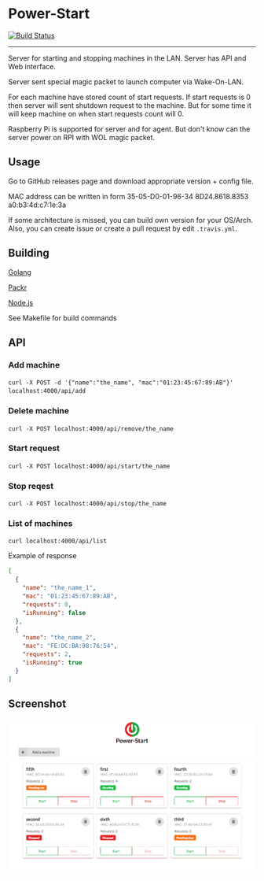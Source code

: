 Power-Start
===========
[![Build Status](https://travis-ci.org/misha-plus/power-start.svg?branch=master)](https://travis-ci.org/misha-plus/power-start)

--------

Server for starting and stopping machines in the LAN. Server has API and Web interface.

Server sent special magic packet to launch computer via Wake-On-LAN.

For each machine have stored count of start requests. If start requests is 0 then server will sent shutdown request to the machine. But for some time it will keep machine on when start requests count will 0.

Raspberry Pi is supported for server and for agent. But don't know can the server power on RPI with WOL magic packet.

## Usage

Go to GitHub releases page and download appropriate version + config file.

MAC address can be written in form 35-05-D0-01-96-34
8D24.8618.8353
a0:b3:4d:c7:1e:3a

If some architecture is missed, you can build own version for your OS/Arch. Also, you can create issue or create a pull request by edit `.travis.yml`.

## Building

[Golang](https://golang.org/doc/install)

[Packr](https://github.com/gobuffalo/packr)

[Node.js](https://nodejs.org/en/download/)

See Makefile for build commands

## API

### Add machine
`curl -X POST -d '{"name":"the_name", "mac":"01:23:45:67:89:AB"}' localhost:4000/api/add`

### Delete machine
`curl -X POST localhost:4000/api/remove/the_name`

### Start request
`curl -X POST localhost:4000/api/start/the_name`

### Stop reqest
`curl -X POST localhost:4000/api/stop/the_name`

### List of machines
`curl localhost:4000/api/list`

Example of response
```json
[
  {
    "name": "the_name_1",
    "mac": "01:23:45:67:89:AB",
    "requests": 0,
    "isRunning": false
  },
  {
    "name": "the_name_2",
    "mac": "FE:DC:BA:98:76:54",
    "requests": 2,
    "isRunning": true
  }
]
```

## Screenshot
![Screenshot](/screenshots/main.png?raw=true)
